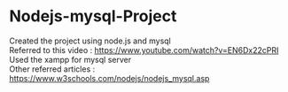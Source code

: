 # Nodejs-mysql-Project

Created the project using node.js and mysql
<br>
Referred to this video : https://www.youtube.com/watch?v=EN6Dx22cPRI
<br>
Used the xampp for mysql server
<br>
Other referred articles : https://www.w3schools.com/nodejs/nodejs_mysql.asp
